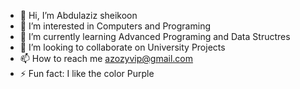 - 👋 Hi, I’m Abdulaziz sheikoon
- 👀 I’m interested in Computers and Programing
- 🌱 I’m currently learning Advanced Programing and Data Structres 
- 💞️ I’m looking to collaborate on University Projects
- 📫 How to reach me azozyvip@gmail.com
- ⚡ Fun fact: I like the color Purple

<!---
AZOZYVIP/AZOZYVIP is a ✨ special ✨ repository because its `README.md` (this file) appears on your GitHub profile.
You can click the Preview link to take a look at your changes.
--->
